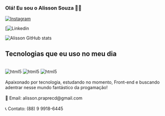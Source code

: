 
### Olá! Eu sou o Alisson Souza 🙋‍♂️

[![Instagram](https://img.shields.io/badge/Instagram-E4405F?style=for-the-badge&logo=instagram&logoColor=white/)](https://www.instagram.com/alisson.rocha01/)

[![Linkedin](https://img.shields.io/badge/LinkedIn-0077B5?style=for-the-badge&logo=linkedin&logoColor=white/)

![Alisson GitHub stats](https://github-readme-stats.vercel.app/api?username=Alisson660&show_icons=true&theme=radical/)

## Tecnologias que eu uso no meu dia

<div style="display: inline_block"><br/>
  <img align="center" alt="html5" src="https://img.shields.io/badge/HTML5-E34F26?style=for-the-badge&logo=html5&logoColor=white" />
  <img align="center" alt="html5" src="https://img.shields.io/badge/CSS3-1572B6?style=for-the-badge&logo=css3&logoColor=white" />
  <img align="center" alt="html5" src="https://img.shields.io/badge/JavaScript-F7DF1E?style=for-the-badge&logo=javascript&logoColor=black" />
  </div>
  <br/>
  Apaixonado por tecnologia, estudando no momento, Front-end e buscando adentrar nesse mundo fantástico da progamação!</br>
  </br>
  📧  Email: alisson.praprecd@gmail.com </br>
   </br>
  📞  Contato: (88) 9 9918-6445

